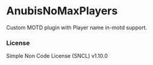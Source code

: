 # AnubisNoMaxPlayers
Custom MOTD plugin with Player name in-motd support.

### License
Simple Non Code License (SNCL) v1.10.0

